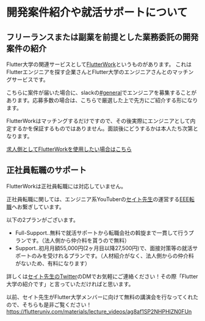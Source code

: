 # 開発案件紹介や就活サポートについて

## フリーランスまたは副業を前提とした業務委託の開発案件の紹介

Flutter大学の関連サービスとして[FlutterWork](https://work.flutteruniv.com)というものがあります。
これはFlutterエンジニアを探す企業さんとFlutter大学のエンジニアさんとのマッチングサービスです。

こちらに案件が届いた場合に、slackの[#general](https://flutteruniv.slack.com/archives/C012NRTEMMH)でエンジニアを募集することがあります。応募多数の場合は、こちらで厳選した上で先方にご紹介する形になります。

FlutterWorkはマッチングするだけですので、その後実際にエンジニアとして内定するかを保証するものではありません。面談後にどうするかは本人たち次第となります。

[求人側としてFlutterWorkを使用したい場合はこちら](./flutterwork.md)

## 正社員転職のサポート

FlutterWorkは正社員転職には対応していません。

正社員転職に関しては、エンジニア系YouTuberの[セイト先生](https://www.youtube.com/@webit7652)の運営する[EEE転職](https://docs.google.com/presentation/d/e/2PACX-1vSrGByHHllov7eUQErMETnQ5wyt0e81IFCJ9aQWG04LTuy0A_TCVfcaeFadoPfLRGbcuMRl8q2xa7OC/pub?start=false&loop=false&delayms=30000&slide=id.g16ac79931a1_0_382)へお繋ぎしています。

以下の2プランがございます。

- Full-Support..無料で就活サポートから転職会社の斡旋まで一貫して行うプランです。（法人側から仲介料を貰うので無料）
- Support..初月月額55,000円(2ヶ月目以降27,500円)で、面接対策等の就活サポートのみを受けれるプランです。（人材紹介がなく、法人側からの仲介料がないため、有料になります）

詳しくは[セイト先生のTwitter](https://twitter.com/seito_horiguchi)のDMでお気軽にご連絡ください！その際「Flutter大学の紹介です」と言っていただければと思います。

以前、セイト先生がFlutter大学メンバーに向けて無料の講演会を行なってくれたので、そちらも是非ご覧ください！
https://flutteruniv.com/materials/lecture_videos/ag8af1SP2NHPHlZN0FUn
